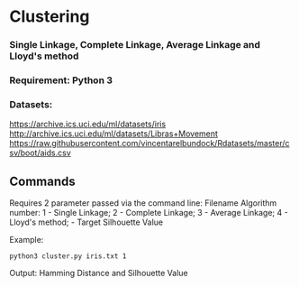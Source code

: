 # Clustering
### Single Linkage, Complete Linkage, Average Linkage and Lloyd's method
### Requirement: Python 3
### Datasets:
https://archive.ics.uci.edu/ml/datasets/iris
http://archive.ics.uci.edu/ml/datasets/Libras+Movement
https://raw.githubusercontent.com/vincentarelbundock/Rdatasets/master/csv/boot/aids.csv


## Commands
Requires 2 parameter passed via the command line:
Filename
Algorithm number: 1 - Single Linkage; 2 - Complete Linkage; 3 - Average Linkage; 4 - Lloyd's method;
                                <random> - Target Silhouette Value

Example:
```
python3 cluster.py iris.txt 1
```

Output: Hamming Distance and Silhouette Value
